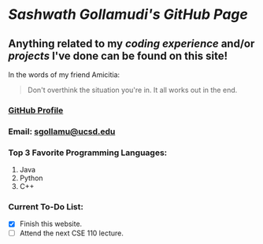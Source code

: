 # *Sashwath Gollamudi's GitHub Page*
## **Anything** related to my *coding experience* and/or *projects* I've done can be found on this site!

In the words of my friend Amicitia:
> Don't overthink the situation you're in. It all works out in the end.

### [GitHub Profile](https://github.com/Sash132/)

### Email: sgollamu@ucsd.edu

### Top 3 Favorite Programming Languages:
1. Java
2. Python
3. C++

### Current To-Do List:
- [x] Finish this website.
- [ ] Attend the next CSE 110 lecture.
